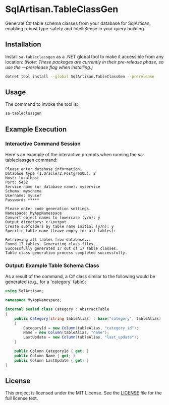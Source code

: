 ﻿# SqlArtisan.TableClassGen

Generate C# table schema classes from your database for SqlArtisan, enabling robust type-safety and IntelliSense in your query building.

## Installation

Install `sa-tableclassgen` as a .NET global tool to make it accessible from any location:
*(Note: These packages are currently in their pre-release phase, so use the --prerelease flag when installing.)*

```bash
dotnet tool install --global SqlArtisan.TableClassGen --prerelease
```

## Usage
The command to invoke the tool is:

```bash
sa-tableclassgen
```

## Example Execution

### Interactive Command Session

Here's an example of the interactive prompts when running the sa-tableclassgen command:

```
Please enter database information.
Database type (1.Oracle/2.PostgreSQL): 2
Host: localhost
Port: 5432
Service name (or database name): myservice
Schema: myschema
Username: myuser
Password: *****

Please enter code generation settings.
Namespace: MyAppNamespace
Convert object names to lowercase (y/n): y
Output directory: c:\output
Create subfolders by table name initial (y/n): y
Specific table name (leave empty for all tables):

Retrieving all tables from database...
Found 17 tables. Generating class files...
Successfully generated 17 out of 17 table classes.
Table class generation process completed successfully.
```

### Output: Example Table Schema Class
As a result of the command, a C# class similar to the following would be generated (e.g., for a 'category' table):

```csharp
using SqlArtisan;

namespace MyAppNamespace;

internal sealed class Category : AbstractTable
{
	public Category(string tableAlias) : base("category", tableAlias)
	{
		CategoryId = new Column(tableAlias, "category_id");
		Name = new Column(tableAlias, "name");
		LastUpdate = new Column(tableAlias, "last_update");
	}

	public Column CategoryId { get; }
	public Column Name { get; }
	public Column LastUpdate { get; }
}
```

## License

This project is licensed under the MIT License. See the [LICENSE](../../LICENSE) file for the full license text.
